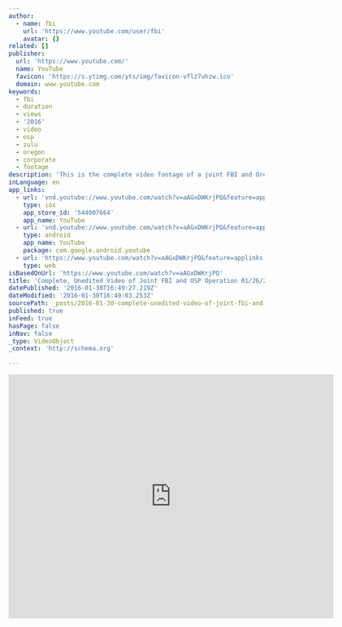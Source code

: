 ```yaml
---
author:
  - name: fbi
    url: 'https://www.youtube.com/user/fbi'
    avatar: {}
related: []
publisher:
  url: 'https://www.youtube.com/'
  name: YouTube
  favicon: 'https://s.ytimg.com/yts/img/favicon-vflz7uhzw.ico'
  domain: www.youtube.com
keywords:
  - fbi
  - duration
  - views
  - '2016'
  - video
  - osp
  - zulu
  - oregon
  - corporate
  - footage
description: 'This is the complete video footage of a joint FBI and Oregon State Police traffic stop and OSP officer-involved shooting of Robert "LaVoy" Finicum along Oregon Highway 395 near milepost 50 in Harney County. This footage, which has only been edited to blur out aircraft information, was taken by the FBI on 01/26/2016 and released by the FBI on 01/28/2016.'
inLanguage: en
app_links:
  - url: 'vnd.youtube://www.youtube.com/watch?v=aAGxDWKrjPQ&feature=applinks'
    type: ios
    app_store_id: '544007664'
    app_name: YouTube
  - url: 'vnd.youtube://www.youtube.com/watch?v=aAGxDWKrjPQ&feature=applinks'
    type: android
    app_name: YouTube
    package: com.google.android.youtube
  - url: 'https://www.youtube.com/watch?v=aAGxDWKrjPQ&feature=applinks'
    type: web
isBasedOnUrl: 'https://www.youtube.com/watch?v=aAGxDWKrjPQ'
title: 'Complete, Unedited Video of Joint FBI and OSP Operation 01/26/2016'
datePublished: '2016-01-30T16:49:27.219Z'
dateModified: '2016-01-30T16:49:03.253Z'
sourcePath: _posts/2016-01-30-complete-unedited-video-of-joint-fbi-and-osp-operation-012.md
published: true
inFeed: true
hasPage: false
inNav: false
_type: VideoObject
_context: 'http://schema.org'

---
```

<iframe src="https://cdn.embedly.com/widgets/media.html?src=https%3A%2F%2Fwww.youtube.com%2Fembed%2FaAGxDWKrjPQ%3Ffeature%3Doembed&amp;url=https%3A%2F%2Fwww.youtube.com%2Fwatch%3Fv%3DaAGxDWKrjPQ&amp;image=https%3A%2F%2Fi.ytimg.com%2Fvi%2FaAGxDWKrjPQ%2Fhqdefault.jpg&amp;key=b7d04c9b404c499eba89ee7072e1c4f7&amp;type=text%2Fhtml&amp;schema=youtube" width="640" height="480" scrolling="no" frameborder="0" allowfullscreen="allowfullscreen" style=""></iframe>